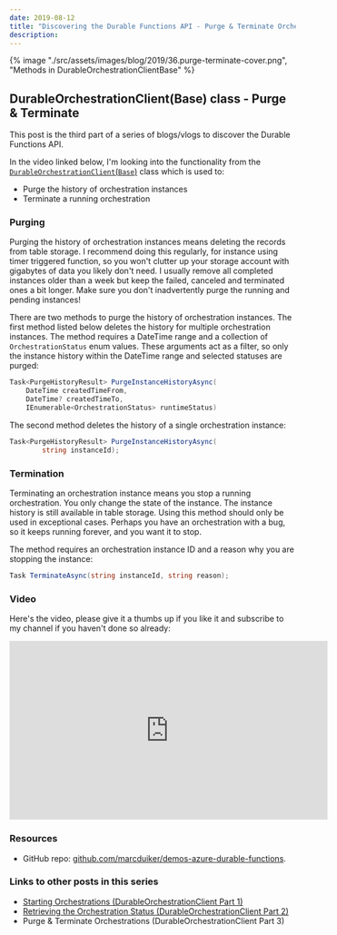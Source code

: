 ```yaml
---
date: 2019-08-12
title: "Discovering the Durable Functions API - Purge & Terminate Orchestrations (DurableOrchestrationClient part 3)"
description:
---
```


{% image "./src/assets/images/blog/2019/36.purge-terminate-cover.png", "Methods in DurableOrchestrationClientBase" %}

## DurableOrchestrationClient(Base) class - Purge & Terminate

This post is the third part of a series of blogs/vlogs to discover the Durable Functions API.

In the video linked below, I'm looking into the functionality from the [`DurableOrchestrationClient`(`Base`)](https://github.com/Azure/azure-functions-durable-extension/blob/master/src/WebJobs.Extensions.DurableTask/DurableOrchestrationClientBase.cs) class which is used to:

- Purge the history of orchestration instances
- Terminate a running orchestration

### Purging

Purging the history of orchestration instances means deleting the records from table storage. I recommend doing this regularly, for instance using timer triggered function, so you won't clutter up your storage account with gigabytes of data you likely don't need. I usually remove all completed instances older than a week but keep the failed, canceled and terminated ones a bit longer. Make sure you don't inadvertently purge the running and pending instances!

There are two methods to purge the history of orchestration instances. The first method listed below deletes the history for multiple orchestration instances. The method requires a DateTime range and a collection of `OrchestrationStatus` enum values. These arguments act as a filter, so only the instance history within the DateTime range and selected statuses are purged:

``` csharp
Task<PurgeHistoryResult> PurgeInstanceHistoryAsync(
    DateTime createdTimeFrom, 
    DateTime? createdTimeTo, 
    IEnumerable<OrchestrationStatus> runtimeStatus)
```

The second method deletes the history of a single orchestration instance:

```csharp
Task<PurgeHistoryResult> PurgeInstanceHistoryAsync(
        string instanceId);
```

### Termination

Terminating an orchestration instance means you stop a running orchestration. You only change the state of the instance. The instance history is still available in table storage. Using this method should only be used in exceptional cases. Perhaps you have an orchestration with a bug, so it keeps running forever, and you want it to stop.

The method requires an orchestration instance ID and a reason why you are stopping the instance:

```csharp
Task TerminateAsync(string instanceId, string reason);
```

### Video

Here's the video, please give it a thumbs up if you like it and subscribe to my channel if you haven't done so already:

<iframe width="560" height="315" src="https://www.youtube.com/embed/ePPEcNOzlnk" frameborder="0" allow="autoplay; encrypted-media" allowfullscreen></iframe>

### Resources

- GitHub repo: [github.com/marcduiker/demos-azure-durable-functions](https://github.com/marcduiker/demos-azure-durable-functions).

### Links to other posts in this series

- [Starting Orchestrations (DurableOrchestrationClient Part 1)](/articles/durable-functions-api-durableorchestrationclient-1)
- [Retrieving the Orchestration Status (DurableOrchestrationClient Part 2)](/articles/durable-functions-api-durableorchestrationclient-2)
- Purge & Terminate Orchestrations (DurableOrchestrationClient Part 3)
